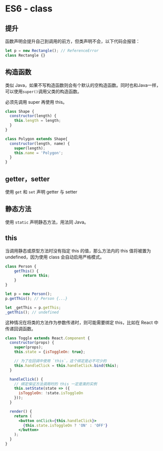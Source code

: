 # ES6 - class 
## 提升
函数声明会提升自己到调用的前方，但类声明不会，以下代码会报错：
```js
let p = new Rectangle(); // ReferenceError
class Rectangle {}
```

## 构造函数
类似 Java，如果不写构造函数则会有个默认的空构造函数。同时也和Java一样，可以使用`super()`调用父类的构造函数。

必须先调用 super 再使用 this。

```js
class Shape {
  constructor(length) {
    this.length = length;
  }
}

class Polygon extends Shape{
  constructor(length, name) {
    super(length);
    this.name = 'Polygon';
  }
}
```

## getter，setter
使用 `get` 和 `set` 声明 getter 与 setter

## 静态方法
使用 `static` 声明静态方法，用法同 Java。

## this
当调用静态或原型方法时没有指定 this 的值，那么方法内的 this 值将被置为 undefined，因为使用 class 会自动启用严格模式。

```js
class Person {
    getThis() {
        return this;
    }
}

let p = new Person();
p.getThis(); // Person {...}

let _getThis = p.getThis;
_getThis(); // undefined
```

这种情况在将类的方法作为参数传递时，则可能需要绑定 this，比如在 React 中传递回调函数。
```jsx
class Toggle extends React.Component {
  constructor(props) {
    super(props);
    this.state = {isToggleOn: true};

    // 为了在回调中使用 `this`，这个绑定是必不可少的
    this.handleClick = this.handleClick.bind(this);
  }

  handleClick() {
    // 绑定保证方法调用时的 this 一定是类的实例
    this.setState(state => ({
      isToggleOn: !state.isToggleOn
    }));
  }

  render() {
    return (
      <button onClick={this.handleClick}>
        {this.state.isToggleOn ? 'ON' : 'OFF'}
      </button>
    );
  }
}
```

